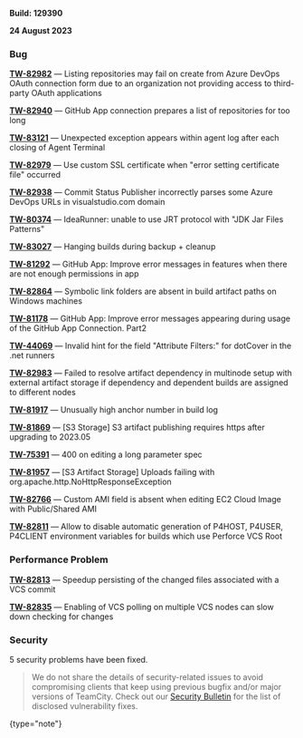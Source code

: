 [//]: # (title: TeamCity 2023.05.3 Release Notes)
[//]: # (auxiliary-id: TeamCity 2023.05.3 Release Notes)

__Build: 129390__

__24 August 2023__


<!--project: TeamCity Fix versions: {2023.05.3 (129390)} #Fixed visible to: {All Users} -{Trunk issue}-->


### Bug

**[TW-82982](https://youtrack.jetbrains.com/issue/TW-82982/Listing-repositories-may-fail-on-create-from-Azure-DevOps-OAuth-connection-form-due-to-an-organization-not-providing-access-to)** — Listing repositories may fail on create from Azure DevOps OAuth connection form due to an organization not providing access to third-party OAuth applications

**[TW-82940](https://youtrack.jetbrains.com/issue/TW-82940/GitHub-App-connection-prepares-a-list-of-repositories-for-too-long)** — GitHub App connection prepares a list of repositories for too long

**[TW-83121](https://youtrack.jetbrains.com/issue/TW-83121/Unexpected-exception-appears-within-agent-log-after-each-closing-of-Agent-Terminal)** — Unexpected exception appears within agent log after each closing of Agent Terminal

**[TW-82979](https://youtrack.jetbrains.com/issue/TW-82979/Use-custom-SSL-certificate-when-error-setting-certificate-file-occurred)** — Use custom SSL certificate when "error setting certificate file" occurred

**[TW-82938](https://youtrack.jetbrains.com/issue/TW-82938/Commit-Status-Publisher-incorrectly-parses-some-Azure-DevOps-URLs-in-visualstudio.com-domain)** — Commit Status Publisher incorrectly parses some Azure DevOps URLs in visualstudio.com domain

**[TW-80374](https://youtrack.jetbrains.com/issue/TW-80374/IdeaRunner-unable-to-use-JRT-protocol-with-JDK-Jar-Files-Patterns)** — IdeaRunner: unable to use JRT protocol with "JDK Jar Files Patterns"

**[TW-83027](https://youtrack.jetbrains.com/issue/TW-83027/Hanging-builds-during-backup-cleanup)** — Hanging builds during backup + cleanup

**[TW-81292](https://youtrack.jetbrains.com/issue/TW-81292/GitHub-App-Improve-error-messages-in-features-when-there-are-not-enough-permissions-in-app)** — GitHub App: Improve error messages in features when there are not enough permissions in app

**[TW-82864](https://youtrack.jetbrains.com/issue/TW-82864/Symbolic-link-folders-are-absent-in-build-artifact-paths-on-Windows-machines)** — Symbolic link folders are absent in build artifact paths on Windows machines

**[TW-81178](https://youtrack.jetbrains.com/issue/TW-81178/GitHub-App-Improve-error-messages-appearing-during-usage-of-the-GitHub-App-Connection.-Part2)** — GitHub App: Improve error messages appearing during usage of the GitHub App Connection. Part2

**[TW-44069](https://youtrack.jetbrains.com/issue/TW-44069/Invalid-hint-for-the-field-Attribute-Filters-for-dotCover-in-the-.net-runners)** — Invalid hint for the field "Attribute Filters:" for dotCover in the .net runners

**[TW-82983](https://youtrack.jetbrains.com/issue/TW-82983/Failed-to-resolve-artifact-dependency-in-multinode-setup-with-external-artifact-storage-if-dependency-and-dependent-builds-are)** — Failed to resolve artifact dependency in multinode setup with external artifact storage if dependency and dependent builds are assigned to different nodes

**[TW-81917](https://youtrack.jetbrains.com/issue/TW-81917/Unusually-high-anchor-number-in-build-log)** — Unusually high anchor number in build log

**[TW-81869](https://youtrack.jetbrains.com/issue/TW-81869/S3-Storage-S3-artifact-publishing-requires-https-after-upgrading-to-2023.05)** — [S3 Storage] S3 artifact publishing requires https after upgrading to 2023.05

**[TW-75391](https://youtrack.jetbrains.com/issue/TW-75391/400-on-editing-a-long-parameter-spec)** — 400 on editing a long parameter spec

**[TW-81957](https://youtrack.jetbrains.com/issue/TW-81957/S3-Artifact-Storage-Uploads-failing-with-org.apache.http.NoHttpResponseException)** — [S3 Artifact Storage] Uploads failing with org.apache.http.NoHttpResponseException

**[TW-82766](https://youtrack.jetbrains.com/issue/TW-82766/Custom-AMI-field-is-absent-when-editing-EC2-Cloud-Image-with-Public-Shared-AMI)** — Custom AMI field is absent when editing EC2 Cloud Image with Public/Shared AMI

**[TW-82811](https://youtrack.jetbrains.com/issue/TW-82811/Allow-to-disable-automatic-generation-of-P4HOST-P4USER-P4CLIENT-environment-variables-for-builds-which-use-Perforce-VCS-Root)** — Allow to disable automatic generation of P4HOST, P4USER, P4CLIENT environment variables for builds which use Perforce VCS Root


### Performance Problem

**[TW-82813](https://youtrack.jetbrains.com/issue/TW-82813/Speedup-persisting-of-the-changed-files-associated-with-a-VCS-commit)** — Speedup persisting of the changed files associated with a VCS commit

**[TW-82835](https://youtrack.jetbrains.com/issue/TW-82835/Enabling-of-VCS-polling-on-multiple-VCS-nodes-can-slow-down-checking-for-changes)** — Enabling of VCS polling on multiple VCS nodes can slow down checking for changes


<!--project: TeamCity Fix versions: {2023.05.3 (129390)} #Fixed #{Security Problem}  -{Trunk issue}-->

### Security

5 security problems have been fixed.

> We do not share the details of security-related issues to avoid compromising clients that keep using previous bugfix and/or major versions of TeamCity. Check out our [Security Bulletin](https://www.jetbrains.com/privacy-security/issues-fixed/?product=TeamCity&version=2023.05.3) for the list of disclosed vulnerability fixes.
>
{type="note"}

